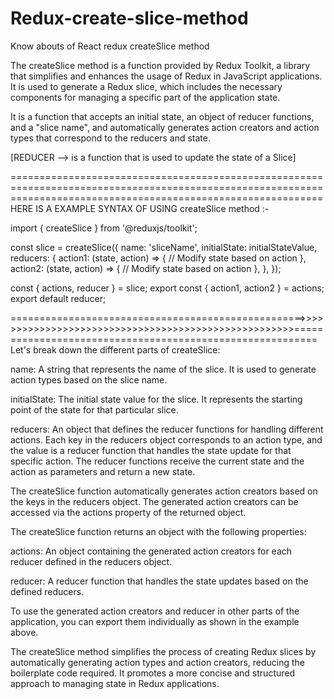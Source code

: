 # Redux-create-slice-method
Know abouts of  React redux createSlice method

The createSlice method is a function provided by Redux Toolkit, a library that simplifies and enhances the usage of Redux in JavaScript applications. It is used to generate a Redux slice, which includes the necessary components for managing a specific part of the application state.


It is a function that accepts an initial state, an object of reducer functions, and a "slice name", and automatically generates action creators and action types that correspond to the reducers and state.

[REDUCER --> is a function that is used to update the state of a Slice]

==================================================================================================================================================================
HERE IS A EXAMPLE SYNTAX OF USING createSlice method :- 

import { createSlice } from '@reduxjs/toolkit';

const slice = createSlice({
  name: 'sliceName',
  initialState: initialStateValue,
  reducers: {
    action1: (state, action) => {
      // Modify state based on action
    },
    action2: (state, action) => {
      // Modify state based on action
    },
  },
});

const { actions, reducer } = slice;
export const { action1, action2 } = actions;
export default reducer;


===================================================>>>>>>>>>>>>>>>>>>>>>>>>>>>>>>>>>>>>>>>>>>>>>>>>>>>>>==========================================================
                                                    Let's break down the different parts of createSlice:
                                                            
 

name: A string that represents the name of the slice. It is used to generate action types based on the slice name.

initialState: The initial state value for the slice. It represents the starting point of the state for that particular slice.

reducers: An object that defines the reducer functions for handling different actions. Each key in the reducers object corresponds to an action type, and the value is a reducer function that handles the state update for that specific action. The reducer functions receive the current state and the action as parameters and return a new state.

The createSlice function automatically generates action creators based on the keys in the reducers object. The generated action creators can be accessed via the actions property of the returned object.

The createSlice function returns an object with the following properties:

actions: An object containing the generated action creators for each reducer defined in the reducers object.

reducer: A reducer function that handles the state updates based on the defined reducers.

To use the generated action creators and reducer in other parts of the application, you can export them individually as shown in the example above.

The createSlice method simplifies the process of creating Redux slices by automatically generating action types and action creators, reducing the boilerplate code required. It promotes a more concise and structured approach to managing state in Redux applications.                                                           
